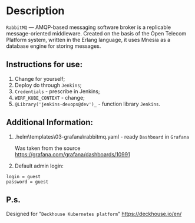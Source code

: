 # Description

`RabbitMQ` — AMQP-based messaging software broker is a replicable message-oriented middleware. Created on the basis of the Open Telecom Platform system, written in the Erlang language, it uses Mnesia as a database engine for storing messages.

## Instructions for use: 

1. Change for yourself;
2. Deploy do through `Jenkins`;
3. `Credentials` - prescribe in Jenkins;
4. `WERF_KUBE_CONTEXT` - change;
5. `@Library('jenkins-devops@dev')_` - function library `Jenkins`.

## Additional Information: 

1. .helm\templates\03-grafana\rabbitmq.yaml - ready `Dashboard` in `Grafana`

    Was taken from the source https://grafana.com/grafana/dashboards/10991

2. Default admin login:
```
login = guest  
password = guest 
```
## P.s.
Designed for "`Deckhouse Kubernetes platform`"
https://deckhouse.io/en/
